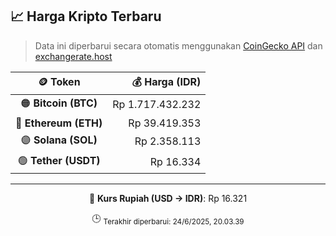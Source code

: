 

<!-- HARGA_KRIPTO -->
## 📈 Harga Kripto Terbaru

> Data ini diperbarui secara otomatis menggunakan [CoinGecko API](https://www.coingecko.com/) dan [exchangerate.host](https://exchangerate.host/)

<div align="center">

| 🪙 Token | 💰 Harga (IDR) |
|:------:|---------------:|
| 🟠 **Bitcoin (BTC)**   | Rp 1.717.432.232 |
| 🔵 **Ethereum (ETH)**  | Rp 39.419.353 |
| 🟣 **Solana (SOL)**    | Rp 2.358.113 |
| 🟢 **Tether (USDT)**   | Rp 16.334 |

---

💱 **Kurs Rupiah (USD → IDR)**: Rp 16.321

🕒 <sub>Terakhir diperbarui: 24/6/2025, 20.03.39</sub>

</div>
<!-- /HARGA_KRIPTO -->
